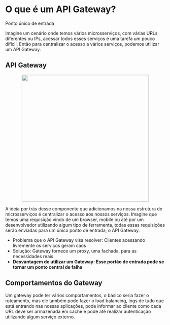 # O que é um API Gateway?

Ponto único de entrada

Imagine um cenário onde temos vários microsserviços, com várias URLs diferentes ou IPs, acessar todos esses serviços é uma tarefa um pouco difícil. Então para centralizar o acesso a vários serviços, podemos utilizar um API Gateway.

## API Gateway

<p align="center">
  <img src="https://www.tibco.com/sites/tibco/files/media_entity/2020-05/api-gateway-diagram.svg" width="400">
</p>

A ideia por trás desse componente que adicionamos na nossa estrutura de microsserviços é centralizar o acesso aos nossos serviços. Imagine que temos uma requisição vindo de um browser, mobile ou até por um desenvolvedor utilizando algum tipo de ferramenta, todas essas requisições serão enviadas para um único ponto de entrada, o API Gateway.

- Problema que o API Gateway visa resolver: Clientes acessando livremente os serviços geram caos
- Solução: Gateway fornece um proxy, uma fachada, para as necessidades reais
- **Desvantagem de utilizar um Gateway: Esse portão de entrada pode se tornar um ponto central de falha**

## Comportamentos do Gateway

Um gateway pode ter vários comportamentos, o básico seria fazer o roteamento, mas ele também pode fazer o load balancing, logs de tudo que está entrando nas nossas aplicações, pode informar ao cliente como cada URL deve ser armazenada em cache e pode até realizar autenticação utilizando algum serviço externo.
